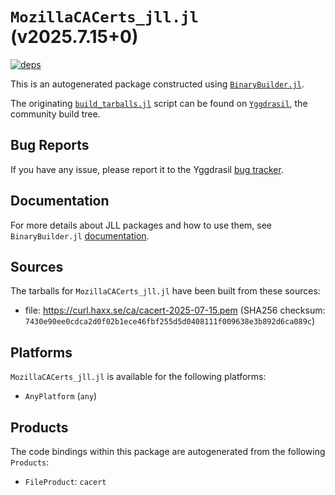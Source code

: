 # `MozillaCACerts_jll.jl` (v2025.7.15+0)

[![deps](https://juliahub.com/docs/MozillaCACerts_jll/deps.svg)](https://juliahub.com/ui/Packages/General/MozillaCACerts_jll/)

This is an autogenerated package constructed using [`BinaryBuilder.jl`](https://github.com/JuliaPackaging/BinaryBuilder.jl).

The originating [`build_tarballs.jl`](https://github.com/JuliaPackaging/Yggdrasil/blob/99a2a8c8136b31e679cf37d4c2f40319498ffd6d/M/MozillaCACerts/build_tarballs.jl) script can be found on [`Yggdrasil`](https://github.com/JuliaPackaging/Yggdrasil/), the community build tree.

## Bug Reports

If you have any issue, please report it to the Yggdrasil [bug tracker](https://github.com/JuliaPackaging/Yggdrasil/issues).

## Documentation

For more details about JLL packages and how to use them, see `BinaryBuilder.jl` [documentation](https://docs.binarybuilder.org/stable/jll/).

## Sources

The tarballs for `MozillaCACerts_jll.jl` have been built from these sources:

* file: https://curl.haxx.se/ca/cacert-2025-07-15.pem (SHA256 checksum: `7430e90ee0cdca2d0f02b1ece46fbf255d5d0408111f009638e3b892d6ca089c`)

## Platforms

`MozillaCACerts_jll.jl` is available for the following platforms:

* `AnyPlatform` (`any`)

## Products

The code bindings within this package are autogenerated from the following `Products`:

* `FileProduct`: `cacert`
